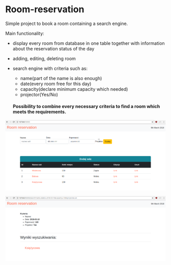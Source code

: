 # Room-reservation
Simple project to book a room containing a search engine.

Main functionality:
* display every room from database in one table together with information about the reservation status of the day
* adding, editing, deleting room
* search engine with criteria such as:
  * name(part of the name is also enough)
  * date(every room free for this day)
  * capacity(declare minimum capacity which needed)
  * projector(Yes/No)
  
  #### Possibility to combine every necessary criteria to find a room which meets the requirements. 


![Image](https://github.com/Arytur/Room-reservation/blob/master/reserv1.png?raw=true)


![Image](https://github.com/Arytur/Room-reservation/blob/master/reserv2.png?raw=true)
